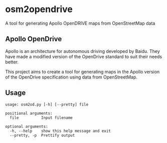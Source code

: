 # osm2opendrive
A tool for generating Apollo OpenDRIVE maps from OpenStreetMap data

## Apollo OpenDrive
Apollo is an architecture for autonomous driving developed by Baidu. They have made a modified version of the OpenDrive standard to suit their needs better. 

This project aims to create a tool for generating maps in the Apollo version of the OpenDrive specification using data from OpenStreetMap.

## Usage
```
usage: osm2od.py [-h] [--pretty] file

positional arguments:
  file          Input filename

optional arguments:
  -h, --help    show this help message and exit
  --pretty, -p  Prettify output
```
